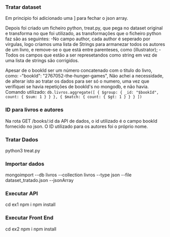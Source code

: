 ### Tratar dataset
Em principio foi adicionado uma \] para fechar o json array.

Depois foi criado um ficheiro python, treat.py, que pega no dataset original e transforma no que foi utilizado, as transformações que o ficheiro python faz são as seguintes:
-No campo author, cada author é seperado por virgulas, logo criamos uma lista de Strings para armanezar todos os autores de um livro, e remove-se o que está entre parenteses, como (illustrator);
-Todos os campos que estão a ser represetandos como string em vez de uma lista de strings são corrigidos.

Apesar de o bookId ser um número concatenado com o titulo do livro, como:
 -"bookId": "2767052-the-hunger-games",
Não achei a necessidade, de alterar isto ao tratar os dados para ser só o numero, uma vez que verifiquei se havia repetições de bookId's no mongodb, e não havia.
Comando utilizado:
``
db.livros.aggregate([
  { $group: { _id: "$bookId", count: { $sum: 1 } } },
  { $match: { count: { $gt: 1 } } }
])
``
### ID para livros e autores
Na rota GET /books/:id da API de dados, o id utilizado é o campo bookId fornecido no json.
O ID utilizado para os autores foi o próprio nome.

### Tratar Dados
python3 treat.py

### Importar dados
mongoimport --db livros --collection livros --type json --file dataset_tratado.json --jsonArray

### Executar API
cd ex1
npm i
npm install

### Executar Front End
cd ex2
npm i
npm install
